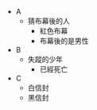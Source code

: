 + A
    + 猜布幕後的人
        + 紅色布幕
        + 布幕後的是男性
+ B
    + 失蹤的少年
        + 已經死亡
+ C
    + 白信封
    + 黑信封 
